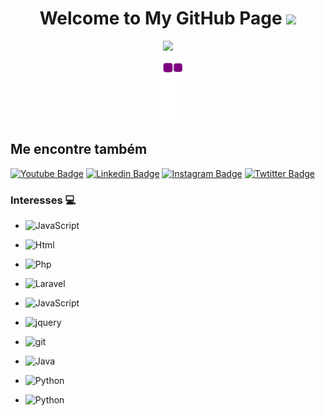 <h1 align="center">
  Welcome to My GitHub Page
  <img src="https://media.giphy.com/media/hvRJCLFzcasrR4ia7z/giphy.gif" width="28">
</h1>


<div  align="center"> <img src="https://activity-graph.herokuapp.com/graph?username=ddozgur&theme=xcode" /></div>

<!---<div  align="center"> <img src="https://github.com/ddozgur/ddozgur/blob/output/github-contribution-grid-snake.gif" /></div>  --->
<div  align="center"> <img src="https://github.com/ddozgur/ddozgur/blob/output/github-contribution-grid-snake.gif" /></div>


## Me encontre também 
[![Youtube Badge](https://img.shields.io/badge/-Youtube-FF0000?style=flat-square&labelColor=FF0000&logo=youtube&logoColor=white&link=https://www.youtube.com/channel/UC54rm73ciozlEU4D8fLICOg)](https://www.youtube.com/channel/UC54rm73ciozlEU4D8fLICOg) 
[![Linkedin Badge](https://img.shields.io/badge/-LinkedIn-blue?style=flat-square&logo=Linkedin&logoColor=white&link=https://https://www.linkedin.com/in/ozgurduzenli/)](https://www.linkedin.com/in/ozgurduzenli/)
[![Instagram Badge](https://img.shields.io/badge/-Instagram-blue?style=flat-square&logo=Instagram&logoColor=white&link=https://www.instagram.com/ozgur_duzenli/)](https://www.instagram.com/ozgur_duzenli/)
[![Twtitter Badge](https://img.shields.io/badge/-Twitter-blue?style=flat-square&logo=Twitter&logoColor=white&link=https://https://twitter.com/OzgurDuzenli)](https://twitter.com/OzgurDuzenli)


### Interesses 💻
- ![JavaScript](https://img.shields.io/badge/-JavaScript-%23F7DF1C?style=flat-square&logo=javascript&logoColor=000000&labelColor=%23F7DF1C&color=%23FFCE5A)
- ![Html](https://img.shields.io/badge/-Html-%23F7DF1C?style=flat-square&logo=html&logoColor=000000&labelColor=%23F7DF1C&color=red)
- ![Php](https://img.shields.io/badge/-PHP-%23F7DF1C?style=flat-square&logo=Php&logoColor=ffffff&labelColor=blue&color=blue)
- ![Laravel](https://img.shields.io/badge/-Laravel-%23F7DF1C?style=flat-square&logo=Laravel&logoColor=000000&labelColor=%red&color=red)
- ![JavaScript](https://img.shields.io/badge/-Css-%23F7DF1C?style=flat-square&logo=css&logoColor=ffffff&labelColor=%23F7DF1C&color=%23FFCE5A)
- ![jquery](https://img.shields.io/badge/-jquery-339933?style=flat-square&logo=jquery&logoColor=ffffff)
- ![git](https://img.shields.io/badge/-git-%23F7DF1C?style=flat-square&logo=git&logoColor=ffffff&labelColor=blue&color=blue)

- ![Java](https://img.shields.io/badge/-Java-%23F7DF1C?style=flat-square&logo=Java&logoColor=ffffff&labelColor=blue&color=red)
- ![Python](https://img.shields.io/badge/-Python-%23F7DF1C?style=flat-square&logo=Python&logoColor=ffffff&labelColor=blue&color=yellow)
- ![Python](https://img.shields.io/badge/-C-%23F7DF1C?style=flat-square&logo=C&logoColor=ffffff&labelColor=blue&color=blue)

